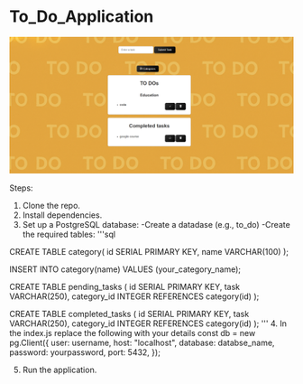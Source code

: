 # To_Do_Application

![My Image](Desktop-UI.png)

Steps:
1. Clone the repo.
2. Install dependencies.
3. Set up a PostgreSQL database:
   -Create a datadase (e.g., to_do)
   -Create the required tables:
   '''sql

  CREATE TABLE category(
    id SERIAL PRIMARY KEY,
    name VARCHAR(100)
  );

  INSERT INTO category(name) VALUES (your_category_name);

   CREATE TABLE pending_tasks (
    id SERIAL PRIMARY KEY,
    task VARCHAR(250),
    category_id INTEGER REFERENCES category(id)
  );

   CREATE TABLE completed_tasks (
    id SERIAL PRIMARY KEY,
    task VARCHAR(250),
    category_id INTEGER REFERENCES category(id)
  );
   '''
4. In the index.js replace the following with your details
  const db = new pg.Client({
  user: username,
  host: "localhost",
  database: databse_name,
  password: yourpassword,
  port: 5432,
  });

5. Run the application.
